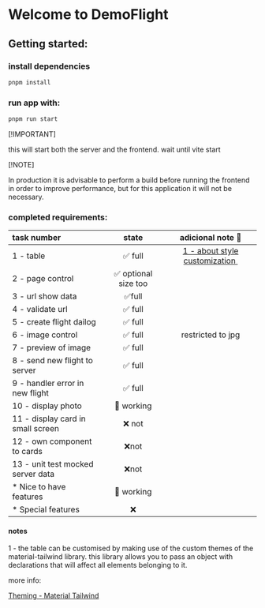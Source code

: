 # 

# Welcome to DemoFlight

## Getting started:

### install dependencies

```bash
pnpm install
```

### run app  with:

```bash
pnpm run start
```

[!IMPORTANT]

this will start both the server and the frontend. wait until vite start

[!NOTE]

In production it is advisable to perform a build before running the frontend in order to improve performance, but for this application it will not be necessary.

### completed requirements:

| task number                       | state                                | adicional note :triangular_flag_on_post: |
|:--------------------------------- |:------------------------------------:|:----------------------------------------:|
| 1 - table                         | :white_check_mark: full              | [1 - about style customization ](#notes) |
| 2 - page control                  | :white_check_mark: optional size too |                                          |
| 3 - url show data                 | :white_check_mark:full               |                                          |
| 4 - validate url                  | :white_check_mark: full              |                                          |
| 5 - create flight dailog          | :white_check_mark: full              |                                          |
| 6 - image control                 | :white_check_mark: full              | restricted to jpg                        |
| 7 - preview of image              | :white_check_mark: full              |                                          |
| 8 - send new flight to server     | :white_check_mark: full              |                                          |
| 9 - handler error in new flight   | :white_check_mark: full              |                                          |
| 10 - display photo                | :construction: working               |                                          |
| 11 - display card in small screen | :x: not                              |                                          |
| 12 - own component to cards       | :x:not                               |                                          |
| 13 - unit test mocked server data | :x:not                               |                                          |
| * Nice to have features           | :construction: working               |                                          |
| * Special features                | :x:                                  |                                          |

#### notes

1 - the table can be customised by making use of the custom themes of the material-tailwind library. this library allows you to pass an object with declarations that will affect all elements belonging to it. 

more info:

[Theming - Material Tailwind](https://www.material-tailwind.com/docs/react/theming)
